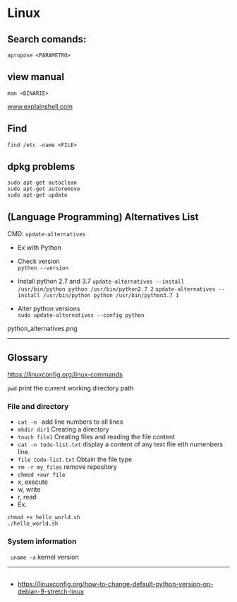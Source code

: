 # Linux

## Search comands:

`apropose <PARAMETRO>`

## view manual
`man <BINARIE>`<br/>

www.explainshell.com

## Find 
`find /etc -name <FILE>`

## dpkg problems
```
sudo apt-get autoclean
sudo apt-get autoremove
sudo apt-get update
```

## (Language Programming) Alternatives List 
 CMD: `update-alternatives`

- Ex with Python<br/>
- Check version<br/>
`python --version`

- Install python 2.7 and 3.7
`update-alternatives --install /usr/bin/python python /usr/bin/python2.7 2`
`update-alternatives --install /usr/bin/python python /usr/bin/python3.7 1`

- Alter python versions<br/>
`sudo update-alternatives --config python`

python_alternatives.png

---

## Glossary

https://linuxconfig.org/linux-commands

`pwd`  print the current working directory path


### File and directory
- `cat -n ` add line numbers to all lines
- `mkdir dir1` Creating a directory
- `touch file1` Creating files and reading the file content
- `cat -n todo-list.txt` display a content of any text file eith numenbers line.
- `file todo-list.txt` Obtain the file type
- `rm -r my_files` remove repository
- `chmod +xwr file` 
 - x, execute
 - w, write
 - r, read
 - Ex: 
 ```
 chmod +x hello_world.sh
 ./hello_world.sh 
 ```

### System information
` uname -a` kernel version

---
## 
- https://linuxconfig.org/how-to-change-default-python-version-on-debian-9-stretch-linux

